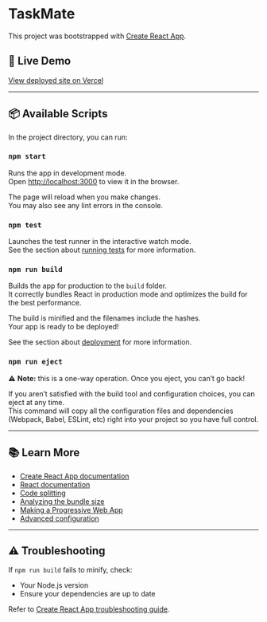 # TaskMate

This project was bootstrapped with [Create React App](https://github.com/facebook/create-react-app).

## 🚀 Live Demo
[View deployed site on Vercel](https://task-mate.vercel.app)

---

## 📦 Available Scripts

In the project directory, you can run:

### `npm start`
Runs the app in development mode.  
Open [http://localhost:3000](http://localhost:3000) to view it in the browser.

The page will reload when you make changes.  
You may also see any lint errors in the console.

### `npm test`
Launches the test runner in the interactive watch mode.  
See the section about [running tests](https://facebook.github.io/create-react-app/docs/running-tests) for more information.

### `npm run build`
Builds the app for production to the `build` folder.  
It correctly bundles React in production mode and optimizes the build for the best performance.

The build is minified and the filenames include the hashes.  
Your app is ready to be deployed!

See the section about [deployment](https://facebook.github.io/create-react-app/docs/deployment) for more information.

### `npm run eject`
⚠ **Note:** this is a one-way operation. Once you eject, you can’t go back!

If you aren’t satisfied with the build tool and configuration choices, you can eject at any time.  
This command will copy all the configuration files and dependencies (Webpack, Babel, ESLint, etc) right into your project so you have full control.

---

## 📚 Learn More

- [Create React App documentation](https://facebook.github.io/create-react-app/docs/getting-started)
- [React documentation](https://reactjs.org/)
- [Code splitting](https://facebook.github.io/create-react-app/docs/code-splitting)
- [Analyzing the bundle size](https://facebook.github.io/create-react-app/docs/analyzing-the-bundle-size)
- [Making a Progressive Web App](https://facebook.github.io/create-react-app/docs/making-a-progressive-web-app)
- [Advanced configuration](https://facebook.github.io/create-react-app/docs/advanced-configuration)

---

## ⚠ Troubleshooting
If `npm run build` fails to minify, check:
- Your Node.js version
- Ensure your dependencies are up to date

Refer to [Create React App troubleshooting guide](https://facebook.github.io/create-react-app/docs/troubleshooting#npm-run-build-fails-to-minify).
